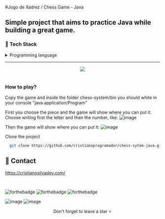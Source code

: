#Jogo de Xadrez / Chess Game - Java

## Simple project that aims to practice Java while building a great game.

### :space_invader: Tech Stack

<details>
  <summary>Programming language</summary>
  <ul>
    <li><a href="https://#/">Java</a></li>
  </ul>
</details>


<hr />

<div align="center">
<a><img  src='https://user-images.githubusercontent.com/102186472/191388647-c815d88f-ea01-4f8b-b2d0-6b91aacfd667.png'/></a>
</div>

<br />


### How to play?

Copy the game and inside the folder chess-system/bin you should white in your console "java application/Program"

First you choose the piece and the game will show where you can put it.
Choose writing first the letter and then the number, like:
<a target="_blank">![image](https://user-images.githubusercontent.com/102186472/191389364-cd3b3ca7-4baf-4722-a633-bdc349609709.png)</a>

Then the game will show where you can put it:
<a target="_blank">![image](https://user-images.githubusercontent.com/102186472/191389397-bc3e3aa2-f644-4912-9235-4be380ff9be0.png)</a>




Clone the project

```bash
  git clone https://github.com/cristianoprogramador/chess-sytem-java.git
```



## :handshake: Contact

https://cristianosilvadev.com/


<br />

![forthebadge](https://forthebadge.com/images/badges/built-with-love.svg)
![forthebadge](https://forthebadge.com/images/badges/for-you.svg)
![forthebadge](https://forthebadge.com/images/badges/powered-by-coffee.svg)
<br />

<a target="_blank">![image](https://user-images.githubusercontent.com/102186472/191389080-1a2174f5-31b9-4a41-a9b6-5c9cf177a48c.png)</a>
<a target="_blank">![image](https://user-images.githubusercontent.com/102186472/191389157-ed67b9ba-3f95-4019-94fc-05ba62a1b4cc.png)</a>
<div align="center">Don't forget to leave a star ⭐️</div>
